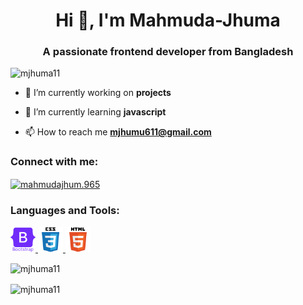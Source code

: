 <h1 align="center">Hi 👋, I'm Mahmuda-Jhuma</h1>
<h3 align="center">A passionate frontend developer from Bangladesh</h3>

<p align="left"> <img src="https://komarev.com/ghpvc/?username=mjhuma11&label=Profile%20views&color=0e75b6&style=flat" alt="mjhuma11" /> </p>

- 🔭 I’m currently working on **projects**

- 🌱 I’m currently learning **javascript**

- 📫 How to reach me **mjhumu611@gmail.com**

<h3 align="left">Connect with me:</h3>
<p align="left">
<a href="https://fb.com/mahmudajhum.965" target="blank"><img align="center" src="https://raw.githubusercontent.com/rahuldkjain/github-profile-readme-generator/master/src/images/icons/Social/facebook.svg" alt="mahmudajhum.965" height="30" width="40" /></a>
</p>

<h3 align="left">Languages and Tools:</h3>
<p align="left"> <a href="https://getbootstrap.com" target="_blank" rel="noreferrer"> <img src="https://raw.githubusercontent.com/devicons/devicon/master/icons/bootstrap/bootstrap-plain-wordmark.svg" alt="bootstrap" width="40" height="40"/> </a> <a href="https://www.w3schools.com/css/" target="_blank" rel="noreferrer"> <img src="https://raw.githubusercontent.com/devicons/devicon/master/icons/css3/css3-original-wordmark.svg" alt="css3" width="40" height="40"/> </a> <a href="https://www.w3.org/html/" target="_blank" rel="noreferrer"> <img src="https://raw.githubusercontent.com/devicons/devicon/master/icons/html5/html5-original-wordmark.svg" alt="html5" width="40" height="40"/> </a> </p>

<p><img align="center" src="https://github-readme-stats.vercel.app/api/top-langs?username=mjhuma11&show_icons=true&locale=en&layout=compact" alt="mjhuma11" /></p>

<p><img align="center" src="https://github-readme-streak-stats.herokuapp.com/?user=mjhuma11&" alt="mjhuma11" /></p>
